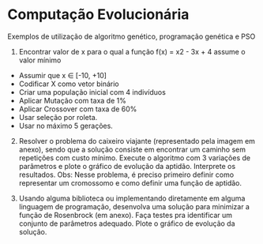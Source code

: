 # Computação Evolucionária  
Exemplos de utilização de algoritmo genético, programação genética e PSO

1) Encontrar valor de x para o qual a função f(x) = x2 - 3x + 4 assume o valor mínimo
- Assumir que x ∈ [-10, +10]
- Codificar X como vetor binário
- Criar uma população inicial com 4 indivíduos
- Aplicar Mutação com taxa de 1%
- Aplicar Crossover com taxa de 60%
- Usar seleção por roleta.
- Usar no máximo 5 gerações.

2) Resolver o problema do caixeiro viajante (representado pela imagem em anexo), sendo que a solução consiste em encontrar um caminho sem repetições com custo mínimo. Execute o algoritmo com 3 variações de parâmetros e plote o gráfico de evolução da aptidão. Interprete os resultados.
Obs: Nesse problema, é preciso primeiro definir como representar um cromossomo e como definir uma função de aptidão.


3) Usando alguma biblioteca ou implementando diretamente em alguma linguagem de programação, desenvolva uma solução para minimizar a função de Rosenbrock (em anexo). Faça testes pra identificar um conjunto de parâmetros adequado. Plote o gráfico de evolução da solução.
